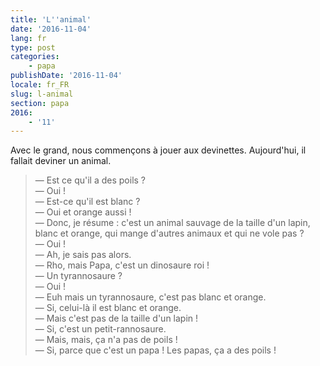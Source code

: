 ```yaml
---
title: 'L''animal'
date: '2016-11-04'
lang: fr
type: post
categories:
    - papa
publishDate: '2016-11-04'
locale: fr_FR
slug: l-animal
section: papa
2016:
    - '11'
---
```


Avec le grand, nous commençons à jouer aux devinettes. Aujourd'hui, il fallait deviner un animal.

<!--more-->

> — Est ce qu'il a des poils ?  
> — Oui !  
> — Est-ce qu'il est blanc ?  
> — Oui et orange aussi !  
> — Donc, je résume : c'est un animal sauvage de la taille d'un lapin, blanc et orange, qui mange d'autres animaux et qui ne vole pas ?  
> — Oui !  
> — Ah, je sais pas alors.  
> — Rho, mais Papa, c'est un dinosaure roi !  
> — Un tyrannosaure ?  
> — Oui !  
> — Euh mais un tyrannosaure, c'est pas blanc et orange.  
> — Si, celui-là il est blanc et orange.  
> — Mais c'est pas de la taille d'un lapin !  
> — Si, c'est un petit-rannosaure.     
> — Mais, mais, ça n'a pas de poils !  
> — Si, parce que c'est un papa ! Les papas, ça a des poils !  